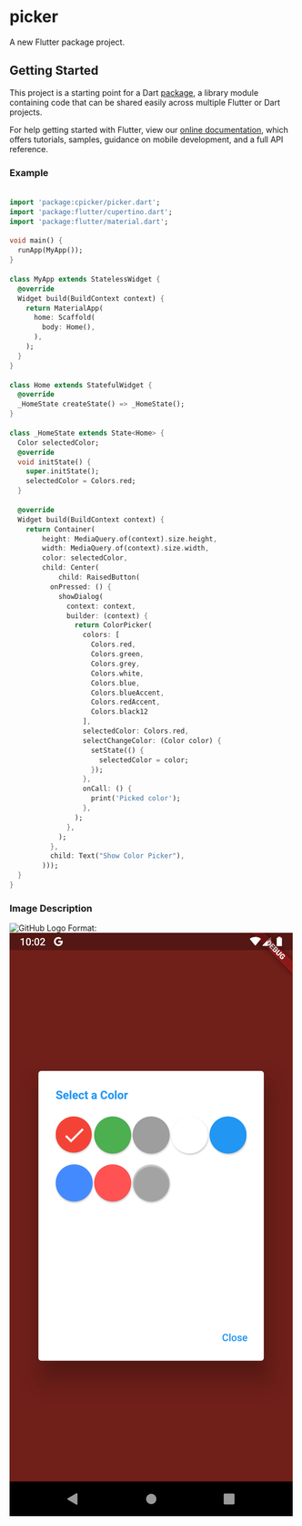 # picker

A new Flutter package project.

## Getting Started

This project is a starting point for a Dart
[package](https://flutter.dev/developing-packages/),
a library module containing code that can be shared easily across
multiple Flutter or Dart projects.

For help getting started with Flutter, view our 
[online documentation](https://flutter.dev/docs), which offers tutorials, 
samples, guidance on mobile development, and a full API reference.
### Example

```dart

import 'package:cpicker/picker.dart';
import 'package:flutter/cupertino.dart';
import 'package:flutter/material.dart';

void main() {
  runApp(MyApp());
}

class MyApp extends StatelessWidget {
  @override
  Widget build(BuildContext context) {
    return MaterialApp(
      home: Scaffold(
        body: Home(),
      ),
    );
  }
}

class Home extends StatefulWidget {
  @override
  _HomeState createState() => _HomeState();
}

class _HomeState extends State<Home> {
  Color selectedColor;
  @override
  void initState() {
    super.initState();
    selectedColor = Colors.red;
  }

  @override
  Widget build(BuildContext context) {
    return Container(
        height: MediaQuery.of(context).size.height,
        width: MediaQuery.of(context).size.width,
        color: selectedColor,
        child: Center(
            child: RaisedButton(
          onPressed: () {
            showDialog(
              context: context,
              builder: (context) {
                return ColorPicker(
                  colors: [
                    Colors.red,
                    Colors.green,
                    Colors.grey,
                    Colors.white,
                    Colors.blue,
                    Colors.blueAccent,
                    Colors.redAccent,
                    Colors.black12
                  ],
                  selectedColor: Colors.red,
                  selectChangeColor: (Color color) {
                    setState(() {
                      selectedColor = color;
                    });
                  },
                  onCall: () {
                    print('Picked color');
                  },
                );
              },
            );
          },
          child: Text("Show Color Picker"),
        )));
  }
}
```

### Image Description


![GitHub Logo](/picker/Screenshot_1602044249.png)
Format: ![Alt Text](https://github.com/safalstha142/picker/blob/master/Screenshot_1602044249.png)


